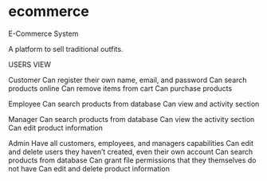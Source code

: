 # ecommerce
E-Commerce System 

A platform to sell traditional outfits.


USERS VIEW

Customer
Can register their own name, email, and password
Can search products online
Can remove items from cart
Can purchase products


Employee
Can search products from database
Can view and activity section

	
Manager
Can search products from database
Can view the activity section
Can edit product information


Admin
Have all customers, employees, and managers capabilities
Can edit and delete users they haven’t created, even their own account
Can search products from database
Can grant file permissions that they themselves do not have
Can edit and delete product information

